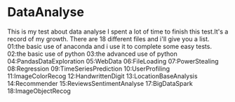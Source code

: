 # DataAnalyse
This is my test about data  analyse
I spent a lot of time to finish this test.It's a record of my growth.
There are 18 different files and i'll give you a list.
01:the basic use of anaconda and i use it to complete some easy tests.
02:the basic use of python
03:the advanced use of python
04:PandasDataExploration
05:WebData
06:FileLoading
07:PowerStealing
08:Regression
09:TimeSeriesPrediction
10:UserProfiling
11:ImageColorRecog
12:HandwrittenDigit
13:LocationBaseAnalysis
14:Recommender
15:ReviewsSentimentAnalyse
17:BigDataSpark
18:ImageObjectRecog
